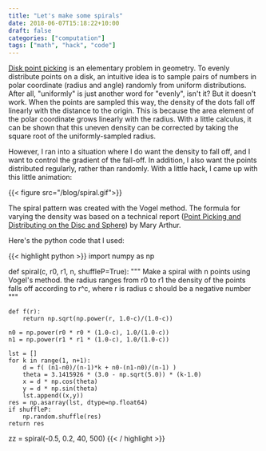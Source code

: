 ```yaml
---
title: "Let's make some spirals"
date: 2018-06-07T15:18:22+10:00
draft: false
categories: ["computation"]
tags: ["math", "hack", "code"]
---
```

[Disk point picking](http://mathworld.wolfram.com/DiskPointPicking.html) is an elementary problem in geometry. To evenly distribute points on a disk, an intuitive idea is to sample pairs of numbers in polar coordinate (radius and angle) randomly from uniform distributions. After all, "uniformly" is just another word for "evenly", isn't it? But it doesn't work. When the points are sampled this way, the density of the dots fall off linearly with the distance to the origin. This is because the area element of the polar coordinate grows linearly with the radius. With a little calculus, it can be shown that this uneven density can be corrected by taking the square root of the uniformly-sampled radius.

However, I ran into a situation where I do want the density to fall off, and I want to control the gradient of the fall-off. In addition, I also want the points distributed regularly, rather than randomly. With a little hack, I came up with this little animation:

{{< figure src="/blog/spiral.gif">}}

The spiral pattern was created with the Vogel method. The formula for varying the density was based on a technical report ([Point Picking and Distributing on the Disc and Sphere](http://www.arl.army.mil/arlreports/2015/ARL-TR-7333.pdf)) by Mary Arthur.

Here's the python code that I used:

{{< highlight python >}}
import numpy as np

def spiral(c, r0, r1, n, shuffleP=True):
    """
        Make a spiral with n points using Vogel's method.
        the radius ranges from r0 to r1
        the density of the points falls off according to r^c, where r is radius
        c should be a negative number
    """

    def f(r):
        return np.sqrt(np.power(r, 1.0-c)/(1.0-c))

    n0 = np.power(r0 * r0 * (1.0-c), 1.0/(1.0-c))
    n1 = np.power(r1 * r1 * (1.0-c), 1.0/(1.0-c))

    lst = []
    for k in range(1, n+1):
        d = f( (n1-n0)/(n-1)*k + n0-(n1-n0)/(n-1) )
        theta = 3.1415926 * (3.0 - np.sqrt(5.0)) * (k-1.0)
        x = d * np.cos(theta)
        y = d * np.sin(theta)
        lst.append((x,y))
    res = np.asarray(lst, dtype=np.float64)
    if shuffleP:
        np.random.shuffle(res)
    return res

zz = spiral(-0.5, 0.2, 40, 500)
{{< / highlight >}}
